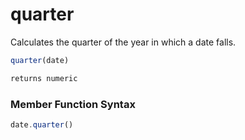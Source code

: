 # quarter

 Calculates the quarter of the year in which a date falls.

```javascript
quarter(date)
```

```javascript
returns numeric
```
### Member Function Syntax

```javascript
date.quarter()
```
